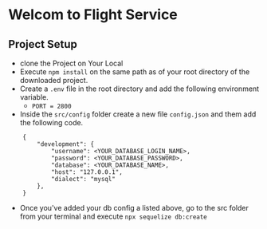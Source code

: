 # Welcom to Flight Service

## Project Setup
 - clone the Project on Your Local
 - Execute `npm install` on the same path as of your root directory of the downloaded project.
 - Create a `.env` file in the root directory and add the following environment variable.
    - `PORT = 2800`
 - Inside the `src/config` folder create a new file `config.json` and them add the following code.

```
    {
        "development": {
            "username": <YOUR_DATABASE_LOGIN_NAME>,
            "password": <YOUR_DATABASE_PASSWORD>,
            "database": <YOUR_DATABASE_NAME>,
            "host": "127.0.0.1",
            "dialect": "mysql"
        },
    }
```
 - Once you've added your db config a listed above, go to the src folder from your terminal and execute `npx sequelize db:create`

 